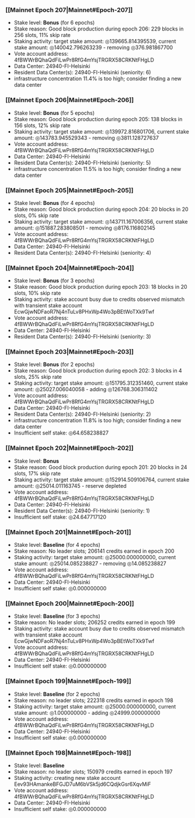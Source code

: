 ### [[Mainnet Epoch 207|Mainnet#Epoch-207]]
* Stake level: **Bonus** (for 6 epochs)
* Stake reason: Good block production during epoch 206: 229 blocks in 256 slots, 11% skip rate
* Staking activity: target stake amount: ◎139665.814395539, current stake amount: ◎140042.796263239 - removing ◎376.981867700
* Vote account address: 4fBWWrBQhaQdFiLwPr8RfG4mYsjTRGRX58CRKNtFHgLD
* Data Center: 24940-FI-Helsinki
* Resident Data Center(s): 24940-FI-Helsinki (seniority: 6)
* infrastructure concentration 11.4% is too high; consider finding a new data center
### [[Mainnet Epoch 206|Mainnet#Epoch-206]]
* Stake level: **Bonus** (for 5 epochs)
* Stake reason: Good block production during epoch 205: 138 blocks in 156 slots, 12% skip rate
* Staking activity: target stake amount: ◎139972.816801706, current stake amount: ◎143783.945529343 - removing ◎3811.128727637
* Vote account address: 4fBWWrBQhaQdFiLwPr8RfG4mYsjTRGRX58CRKNtFHgLD
* Data Center: 24940-FI-Helsinki
* Resident Data Center(s): 24940-FI-Helsinki (seniority: 5)
* infrastructure concentration 11.5% is too high; consider finding a new data center
### [[Mainnet Epoch 205|Mainnet#Epoch-205]]
* Stake level: **Bonus** (for 4 epochs)
* Stake reason: Good block production during epoch 204: 20 blocks in 20 slots, 0% skip rate
* Staking activity: target stake amount: ◎143711.167006356, current stake amount: ◎151887.283808501 - removing ◎8176.116802145
* Vote account address: 4fBWWrBQhaQdFiLwPr8RfG4mYsjTRGRX58CRKNtFHgLD
* Data Center: 24940-FI-Helsinki
* Resident Data Center(s): 24940-FI-Helsinki (seniority: 4)
### [[Mainnet Epoch 204|Mainnet#Epoch-204]]
* Stake level: **Bonus** (for 3 epochs)
* Stake reason: Good block production during epoch 203: 18 blocks in 20 slots, 10% skip rate
* Staking activity: stake account busy due to credits observed mismatch with transient stake account EcwGjwNDFaoR7Nj4nTuLv8PHxWp4Wo3pBEtWoTXk9Twf
* Vote account address: 4fBWWrBQhaQdFiLwPr8RfG4mYsjTRGRX58CRKNtFHgLD
* Data Center: 24940-FI-Helsinki
* Resident Data Center(s): 24940-FI-Helsinki (seniority: 3)
### [[Mainnet Epoch 203|Mainnet#Epoch-203]]
* Stake level: **Bonus** (for 2 epochs)
* Stake reason: Good block production during epoch 202: 3 blocks in 4 slots, 25% skip rate
* Staking activity: target stake amount: ◎151795.312351460, current stake amount: ◎25027.006040058 - adding ◎126768.306311402
* Vote account address: 4fBWWrBQhaQdFiLwPr8RfG4mYsjTRGRX58CRKNtFHgLD
* Data Center: 24940-FI-Helsinki
* Resident Data Center(s): 24940-FI-Helsinki (seniority: 2)
* infrastructure concentration 11.8% is too high; consider finding a new data center
* Insufficient self stake: ◎64.658238827
### [[Mainnet Epoch 202|Mainnet#Epoch-202]]
* Stake level: **Bonus**
* Stake reason: Good block production during epoch 201: 20 blocks in 24 slots, 17% skip rate
* Staking activity: target stake amount: ◎152914.509106764, current stake amount: ◎25014.011163745 - reserve depleted
* Vote account address: 4fBWWrBQhaQdFiLwPr8RfG4mYsjTRGRX58CRKNtFHgLD
* Data Center: 24940-FI-Helsinki
* Resident Data Center(s): 24940-FI-Helsinki (seniority: 1)
* Insufficient self stake: ◎24.647717120
### [[Mainnet Epoch 201|Mainnet#Epoch-201]]
* Stake level: **Baseline** (for 4 epochs)
* Stake reason: No leader slots; 206141 credits earned in epoch 200
* Staking activity: target stake amount: ◎25000.000000000, current stake amount: ◎25014.085238827 - removing ◎14.085238827
* Vote account address: 4fBWWrBQhaQdFiLwPr8RfG4mYsjTRGRX58CRKNtFHgLD
* Data Center: 24940-FI-Helsinki
* Insufficient self stake: ◎0.000000000
### [[Mainnet Epoch 200|Mainnet#Epoch-200]]
* Stake level: **Baseline** (for 3 epochs)
* Stake reason: No leader slots; 206252 credits earned in epoch 199
* Staking activity: stake account busy due to credits observed mismatch with transient stake account EcwGjwNDFaoR7Nj4nTuLv8PHxWp4Wo3pBEtWoTXk9Twf
* Vote account address: 4fBWWrBQhaQdFiLwPr8RfG4mYsjTRGRX58CRKNtFHgLD
* Data Center: 24940-FI-Helsinki
* Insufficient self stake: ◎0.000000000
### [[Mainnet Epoch 199|Mainnet#Epoch-199]]
* Stake level: **Baseline** (for 2 epochs)
* Stake reason: no leader slots; 222318 credits earned in epoch 198
* Staking activity: target stake amount: ◎25000.000000000, current stake amount: ◎1.000000000 - adding ◎24999.000000000
* Vote account address: 4fBWWrBQhaQdFiLwPr8RfG4mYsjTRGRX58CRKNtFHgLD
* Data Center: 24940-FI-Helsinki
* Insufficient self stake: ◎0.000000000
### [[Mainnet Epoch 198|Mainnet#Epoch-198]]
* Stake level: **Baseline**
* Stake reason: no leader slots; 150979 credits earned in epoch 197
* Staking activity: creating new stake account Eev93HAmankeBFGJD7uM6bVSk5jd6CQdjkGsr6XqvMiF
* Vote account address: 4fBWWrBQhaQdFiLwPr8RfG4mYsjTRGRX58CRKNtFHgLD
* Data Center: 24940-FI-Helsinki
* Insufficient self stake: ◎0.000000000
